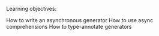 Learning objectives:

How to write an asynchronous generator
How to use async comprehensions
How to type-annotate generators